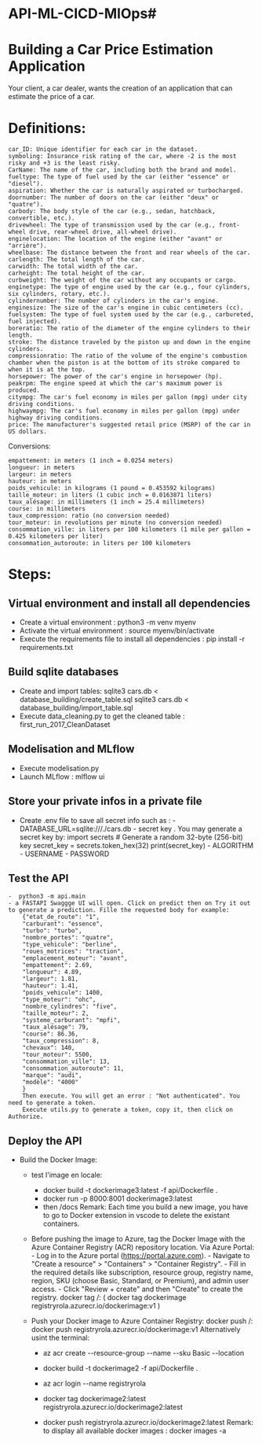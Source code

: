 # API-ML-CICD-MlOps# 

# Building a Car Price Estimation Application

Your client, a car dealer, wants the creation of an application that can estimate the price of a car.

# Definitions:

    car_ID: Unique identifier for each car in the dataset.
    symboling: Insurance risk rating of the car, where -2 is the most risky and +3 is the least risky.
    CarName: The name of the car, including both the brand and model.
    fueltype: The type of fuel used by the car (either "essence" or "diesel").
    aspiration: Whether the car is naturally aspirated or turbocharged.
    doornumber: The number of doors on the car (either "deux" or "quatre").
    carbody: The body style of the car (e.g., sedan, hatchback, convertible, etc.).
    drivewheel: The type of transmission used by the car (e.g., front-wheel drive, rear-wheel drive, all-wheel drive).
    enginelocation: The location of the engine (either "avant" or "arrière").
    wheelbase: The distance between the front and rear wheels of the car.
    carlength: The total length of the car.
    carwidth: The total width of the car.
    carheight: The total height of the car.
    curbweight: The weight of the car without any occupants or cargo.
    enginetype: The type of engine used by the car (e.g., four cylinders, six cylinders, rotary, etc.).
    cylindernumber: The number of cylinders in the car's engine.
    enginesize: The size of the car's engine in cubic centimeters (cc).
    fuelsystem: The type of fuel system used by the car (e.g., carbureted, fuel injected).
    boreratio: The ratio of the diameter of the engine cylinders to their length.
    stroke: The distance traveled by the piston up and down in the engine cylinders.
    compressionratio: The ratio of the volume of the engine's combustion chamber when the piston is at the bottom of its stroke compared to when it is at the top.
    horsepower: The power of the car's engine in horsepower (hp).
    peakrpm: The engine speed at which the car's maximum power is produced.
    citympg: The car's fuel economy in miles per gallon (mpg) under city driving conditions.
    highwaympg: The car's fuel economy in miles per gallon (mpg) under highway driving conditions.
    price: The manufacturer's suggested retail price (MSRP) of the car in US dollars.

Conversions:

    empattement: in meters (1 inch = 0.0254 meters)
    longueur: in meters
    largeur: in meters
    hauteur: in meters
    poids_vehicule: in kilograms (1 pound = 0.453592 kilograms)
    taille_moteur: in liters (1 cubic inch = 0.0163871 liters)
    taux_alésage: in millimeters (1 inch = 25.4 millimeters)
    course: in millimeters
    taux_compression: ratio (no conversion needed)
    tour_moteur: in revolutions per minute (no conversion needed)
    consommation_ville: in liters per 100 kilometers (1 mile per gallon = 0.425 kilometers per liter)
    consommation_autoroute: in liters per 100 kilometers

# Steps:
## Virtual environment and install all dependencies
- Create a virtual environment : python3 -m venv myenv
- Activate the virtual environment : source myenv/bin/activate
- Execute the requirements file to install all dependencies : pip install -r requirements.txt
## Build sqlite databases
- Create and import tables: 
    sqlite3 cars.db < database_building/create_table.sql
    sqlite3 cars.db  < database_building/import_table.sql
- Execute data_cleaning.py to get the cleaned table : first_run_2017_CleanDataset
## Modelisation and MLflow
- Execute modelisation.py
- Launch MLflow : mlflow ui
## Store your private infos in a private file
- Create .env file to save all secret info such as : 
        - DATABASE_URL=sqlite:///./cars.db
        - secret key . You may generate a secret key by:
                import secrets
                # Generate a random 32-byte (256-bit) key
                secret_key = secrets.token_hex(32)
                print(secret_key)
        - ALGORITHM
        - USERNAME
        - PASSWORD
## Test the API 
    -  python3 -m api.main
    - a FASTAPI Swaggge UI will open. Click on predict then on Try it out to generate a prediction. Fille the requested body for example:
        {"etat_de_route": "1",
        "carburant": "essence",
        "turbo": "turbo",
        "nombre_portes": "quatre",
        "type_vehicule": "berline",
        "roues_motrices": "traction",
        "emplacement_moteur": "avant",
        "empattement": 2.69,
        "longueur": 4.89,
        "largeur": 1.81,
        "hauteur": 1.41,
        "poids_vehicule": 1400,
        "type_moteur": "ohc",
        "nombre_cylindres": "five",
        "taille_moteur": 2,
        "systeme_carburant": "mpfi",
        "taux_alésage": 79,
        "course": 86.36,
        "taux_compression": 8,
        "chevaux": 140,
        "tour_moteur": 5500,
        "consommation_ville": 13,
        "consommation_autoroute": 11,
        "marque": "audi",
        "modèle": "4000"
        }
        Then execute. You will get an error : "Not authenticated". You need to generate a token.
        Execute utils.py to generate a token, copy it, then click on Authorize.
## Deploy the API
- Build the Docker Image: 
    - test l'image en locale:
        - docker build -t dockerimage3:latest -f api/Dockerfile .
        - docker run -p 8000:8001 dockerimage3:latest
        - then /docs
        Remark: Each time you build a new image, you have to go to Docker extension in vscode to delete the existant containers.
    
    
    - Before pushing the image to Azure, tag the Docker Image with the Azure Container Registry (ACR) repository location. 
        Via Azure Portal:
            - Log in to the Azure portal (https://portal.azure.com).
            - Navigate to "Create a resource" > "Containers" > "Container Registry".
            - Fill in the required details like subscription, resource group, registry name, region, SKU (choose Basic, Standard, or Premium), and admin user access.
            - Click "Review + create" and then "Create" to create the registry.
        docker tag <local-image-name> <acr-login-server>/<image-name>:<tag>
        ( docker tag dockerimage registryrola.azurecr.io/dockerimage:v1 )
    - Push your Docker image to Azure Container Registry: 
        docker push <acr-login-server>/<image-name>:<tag>
        docker push registryrola.azurecr.io/dockerimage:v1
    Alternatively usint the terminal:
        - az acr create --resource-group <resource-group-name> --name <acr-name> --sku Basic --location <azure-region>

        - docker build -t dockerimage2 -f api/Dockerfile .
        - az acr login --name registryrola
        - docker tag dockerimage2:latest registryrola.azurecr.io/dockerimage2:latest
        - docker push registryrola.azurecr.io/dockerimage2:latest
    Remark: to display all available docker images : docker images -a






